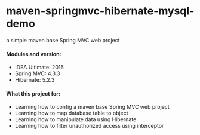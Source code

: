 # maven-springmvc-hibernate-mysql-demo
a simple maven base Spring MVC web project

#### Modules and version:
* IDEA Ultimate: 2016
* Spring MVC: 4.3.3
* Hibernate: 5.2.3

#### What this project for:
* Learning how to config a maven base Spring MVC web project
* Learning how to map database table to object
* Learning how to manipulate data using Hibernate
* Learning how to filter unauthorized access using interceptor
